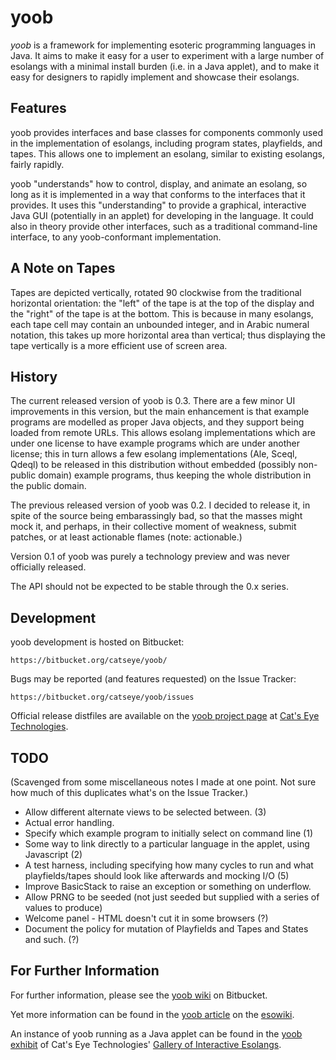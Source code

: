 yoob
====

_yoob_ is a framework for implementing esoteric programming languages in Java.
It aims to make it easy for a user to experiment with a large number of
esolangs with a minimal install burden (i.e. in a Java applet), and to make
it easy for designers to rapidly implement and showcase their esolangs.

Features
--------

yoob provides interfaces and base classes for components commonly used in the
implementation of esolangs, including program states, playfields, and tapes.
This allows one to implement an esolang, similar to existing esolangs, fairly
rapidly.

yoob "understands" how to control, display, and animate an esolang, so long
as it is implemented in a way that conforms to the interfaces that it
provides.  It uses this "understanding" to provide a graphical, interactive
Java GUI (potentially in an applet) for developing in the language.  It could
also in theory provide other interfaces, such as a traditional command-line
interface, to any yoob-conformant implementation.

A Note on Tapes
---------------

Tapes are depicted vertically, rotated 90 clockwise from the traditional
horizontal orientation: the "left" of the tape is at the top of the display
and the "right" of the tape is at the bottom.  This is because in many
esolangs, each tape cell may contain an unbounded integer, and in Arabic
numeral notation, this takes up more horizontal area than vertical; thus
displaying the tape vertically is a more efficient use of screen area.

History
-------

The current released version of yoob is 0.3.  There are a few minor UI
improvements in this version, but the main enhancement is that example
programs are modelled as proper Java objects, and they support being loaded
from remote URLs.  This allows esolang implementations which are under one
license to have example programs which are under another license; this in
turn allows a few esolang implementations (Ale, Sceql, Qdeql) to be released
in this distribution without embedded (possibly non-public domain) example
programs, thus keeping the whole distribution in the public domain.

The previous released version of yoob was 0.2.  I decided to release it,
in spite of the source being embarassingly bad, so that the masses might
mock it, and perhaps, in their collective moment of weakness, submit patches,
or at least actionable flames (note: actionable.)

Version 0.1 of yoob was purely a technology preview and was never officially
released.

The API should not be expected to be stable through the 0.x series.

Development
-----------

yoob development is hosted on Bitbucket:

    https://bitbucket.org/catseye/yoob/

Bugs may be reported (and features requested) on the Issue Tracker:

    https://bitbucket.org/catseye/yoob/issues

Official release distfiles are available on the [yoob project page][]
at [Cat's Eye Technologies][].

[yoob project page]: http://catseye.tc/projects/yoob/
[Cat's Eye Technologies]: http://catseye.tc/

TODO
----

(Scavenged from some miscellaneous notes I made at one point.  Not sure how
much of this duplicates what's on the Issue Tracker.)

* Allow different alternate views to be selected between. (3)
* Actual error handling.
* Specify which example program to initially select on command line (1)
* Some way to link directly to a particular language in the applet,
  using Javascript (2)
* A test harness, including specifying how many cycles to run and what
  playfields/tapes should look like afterwards and mocking I/O (5)
* Improve BasicStack to raise an exception or something on underflow.
* Allow PRNG to be seeded (not just seeded but supplied with a series of
  values to produce)
* Welcome panel - HTML doesn't cut it in some browsers (?)
* Document the policy for mutation of Playfields and Tapes and States and
  such. (?)

For Further Information
-----------------------

For further information, please see the [yoob wiki][] on Bitbucket.

Yet more information can be found in the [yoob article][] on the [esowiki][].

An instance of yoob running as a Java applet can be found in the
[yoob exhibit][] of Cat's Eye Technologies' [Gallery of Interactive
Esolangs][].

[yoob wiki]: https://bitbucket.org/catseye/yoob/wiki/
[yoob article]: http://www.esolangs.org/wiki/yoob
[esowiki]: http://www.esolangs.org/wiki/
[yoob exhibit]: http://catseye.tc/gallery/esolangs/yoob/
[Gallery of Interactive Esolangs]: http://catseye.tc/gallery/esolangs/
